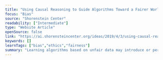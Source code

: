 ```yaml
---
title: "Using Causal Reasoning to Guide Algorithms Toward a Fairer World"
focus: "Bias"
source: "Shorenstein Center"
readability: ["Intermediate"]
type: "Website Article"
openSource: false
link: "https://ai.shorensteincenter.org/ideas/2019/4/3/using-causal-reasoning-to-guide-algorithms-toward-a-fairer-world"
keywords: []
learnTags: ["bias","ethics","fairness"]
summary: "Learning algorithms based on unfair data may introduce or perpetuate a variety of discriminatory biases and thereby maintain the cycle of injustice. "
---
```


